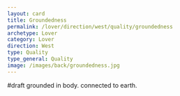 ```yaml
---
layout: card
title: Groundedness
permalink: /lover/direction/west/quality/groundedness
archetype: Lover
category: Lover
direction: West
type: Quality
type_general: Quality
image: /images/back/groundedness.jpg
---
```

#draft grounded in body. connected to earth.
